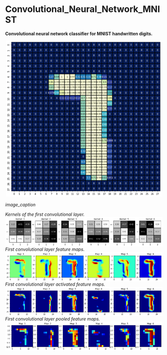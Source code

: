 # Convolutional_Neural_Network_MNIST
**Convolutional neural network classifier for MNIST handwritten digits.**

<p align="center">
<img width="500" height="500" src="/Project_Image.png">
  
<em>image_caption</em>
</p>  
  

*Kernels of the first convolutional layer.*
<img align="left" src="/Filter_Kernels_CL1.png">

*First convolutional layer feature maps.*
<img align="left" src="/Feature_Maps_CL1.png">

*First convolutional layer activated feature maps.*
<img align="left" src="/Activated_Feature_Maps_CL1.png">

*First convolutional layer pooled feature maps.*
<img align="left" src="/Pooled_Feature_Maps_CL1.png">

